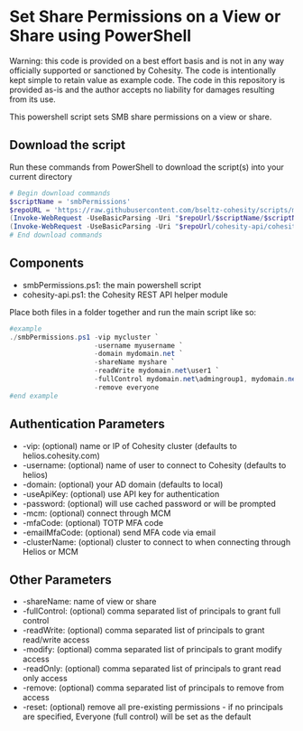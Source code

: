 # Set Share Permissions on a View or Share using PowerShell

Warning: this code is provided on a best effort basis and is not in any way officially supported or sanctioned by Cohesity. The code is intentionally kept simple to retain value as example code. The code in this repository is provided as-is and the author accepts no liability for damages resulting from its use.

This powershell script sets SMB share permissions on a view or share.

## Download the script

Run these commands from PowerShell to download the script(s) into your current directory

```powershell
# Begin download commands
$scriptName = 'smbPermissions'
$repoURL = 'https://raw.githubusercontent.com/bseltz-cohesity/scripts/master/powershell'
(Invoke-WebRequest -UseBasicParsing -Uri "$repoUrl/$scriptName/$scriptName.ps1").content | Out-File "$scriptName.ps1"; (Get-Content "$scriptName.ps1") | Set-Content "$scriptName.ps1"
(Invoke-WebRequest -UseBasicParsing -Uri "$repoUrl/cohesity-api/cohesity-api.ps1").content | Out-File cohesity-api.ps1; (Get-Content cohesity-api.ps1) | Set-Content cohesity-api.ps1
# End download commands
```

## Components

* smbPermissions.ps1: the main powershell script
* cohesity-api.ps1: the Cohesity REST API helper module

Place both files in a folder together and run the main script like so:

```powershell
#example
./smbPermissions.ps1 -vip mycluster `
                     -username myusername `
                     -domain mydomain.net `
                     -shareName myshare `
                     -readWrite mydomain.net\user1 `
                     -fullControl mydomain.net\admingroup1, mydomain.net\admingroup2 `
                     -remove everyone
#end example
```

## Authentication Parameters

* -vip: (optional) name or IP of Cohesity cluster (defaults to helios.cohesity.com)
* -username: (optional) name of user to connect to Cohesity (defaults to helios)
* -domain: (optional) your AD domain (defaults to local)
* -useApiKey: (optional) use API key for authentication
* -password: (optional) will use cached password or will be prompted
* -mcm: (optional) connect through MCM
* -mfaCode: (optional) TOTP MFA code
* -emailMfaCode: (optional) send MFA code via email
* -clusterName: (optional) cluster to connect to when connecting through Helios or MCM

## Other Parameters

* -shareName: name of view or share
* -fullControl: (optional) comma separated list of principals to grant full control
* -readWrite: (optional) comma separated list of principals to grant read/write access
* -modify: (optional) comma separated list of principals to grant modify access
* -readOnly: (optional) comma separated list of principals to grant read only access
* -remove: (optional) comma separated list of principals to remove from access
* -reset: (optional) remove all pre-existing permissions - if no principals are specified, Everyone (full control) will be set as the default
